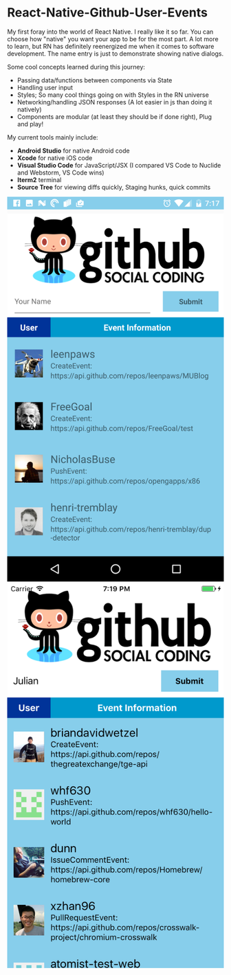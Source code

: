 # React-Native-Github-User-Events
My first foray into the world of React Native. I really like it so far. You can choose how "native" you want your app to be for the most part. A lot more to learn, but RN has definitely reenergized me when it comes to software development. The name entry is just to demonstrate showing native dialogs. 

Some cool concepts learned during this journey:
+ Passing data/functions between components via State
+ Handling user input
+ Styles; So many cool things going on with Styles in the RN universe
+ Networking/handling JSON responses (A lot easier in js than doing it natively)
+ Components are modular (at least they should be if done right), Plug and play!

My current tools mainly include:
+ **Android Studio** for native Android code
+ **Xcode** for native iOS code
+ **Visual Studio Code** for JavaScript/JSX (I compared VS Code to Nuclide and Webstorm, VS Code wins)
+ **Iterm2** terminal
+ **Source Tree** for viewing diffs quickly, Staging hunks, quick commits

![android](screenshots/android.png)
![ios](screenshots/ios.png)
